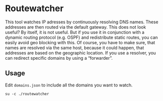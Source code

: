 Routewatcher
============

This tool watches IP adresses by continuously resolving DNS names. These
addresses are then routed via the default gateway. This does not look useful?
By itself, it is not useful. But if you use it in conjunction with a dynamic
routing protocol (e.g. OSPF) and redistribute static routes, you can easily
avoid geo blocking with this. Of course, you have to make sure, that names are
resolved via the same host, because it could happen, that addresses are based
on the geographic location. If you use a resolver, you can redirect specific
domains by using a “forwarder”.

Usage
-----

Edit `domains.json` to include all the domains you want to watch.

```
su -c ./routewatcher
```
